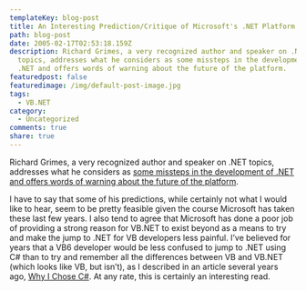 ```yaml
---
templateKey: blog-post
title: An Interesting Prediction/Critique of Microsoft's .NET Platform
path: blog-post
date: 2005-02-17T02:53:18.159Z
description: Richard Grimes, a very recognized author and speaker on .NET
  topics, addresses what he considers as some missteps in the development of
  .NET and offers words of warning about the future of the platform.
featuredpost: false
featuredimage: /img/default-post-image.jpg
tags:
  - VB.NET
category:
  - Uncategorized
comments: true
share: true
---
```

<!--StartFragment-->

Richard Grimes, a very recognized author and speaker on .NET topics, addresses what he considers as [some missteps in the development of .NET and offers words of warning about the future of the platform](http://www.ddj.com/documents/s=9211/ddj050201dnn).

I have to say that some of his predictions, while certainly not what I would like to hear, seem to be pretty feasible given the course Microsoft has taken these last few years. I also tend to agree that Microsoft has done a poor job of providing a strong reason for VB.NET to exist beyond as a means to try and make the jump to .NET for VB developers less painful. I’ve believed for years that a VB6 developer would be less confused to jump to .NET using C# than to try and remember all the differences between VB and VB.NET (which looks like VB, but isn’t), as I described in an article several years ago, [Why I Chose C#](http://authors.aspalliance.com/stevesmith/articles/ViewArticle.aspx?id=27). At any rate, this is certainly an interesting read.

<!--EndFragment-->
